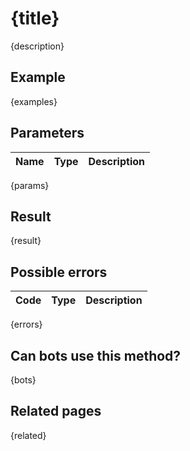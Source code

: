 # {title}

{description}

## Example

{examples}

## Parameters

| Name | Type | Description |
| :--: | ---- | ----------- |

{params}

## Result

{result}

## Possible errors

| Code | Type | Description |
| :--: | ---- | ----------- |

{errors}

## Can bots use this method?

{bots}

## Related pages

{related}
